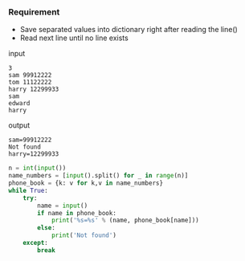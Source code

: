 
### Requirement

* Save separated values into dictionary right after reading the line()
* Read next line until no line exists

input
```
3
sam 99912222
tom 11122222
harry 12299933
sam
edward
harry
```
output
```
sam=99912222
Not found
harry=12299933
```

```python
n = int(input())
name_numbers = [input().split() for _ in range(n)]
phone_book = {k: v for k,v in name_numbers}
while True:
    try:
        name = input()
        if name in phone_book:
            print('%s=%s' % (name, phone_book[name]))
        else:
            print('Not found')
    except:
        break
```
